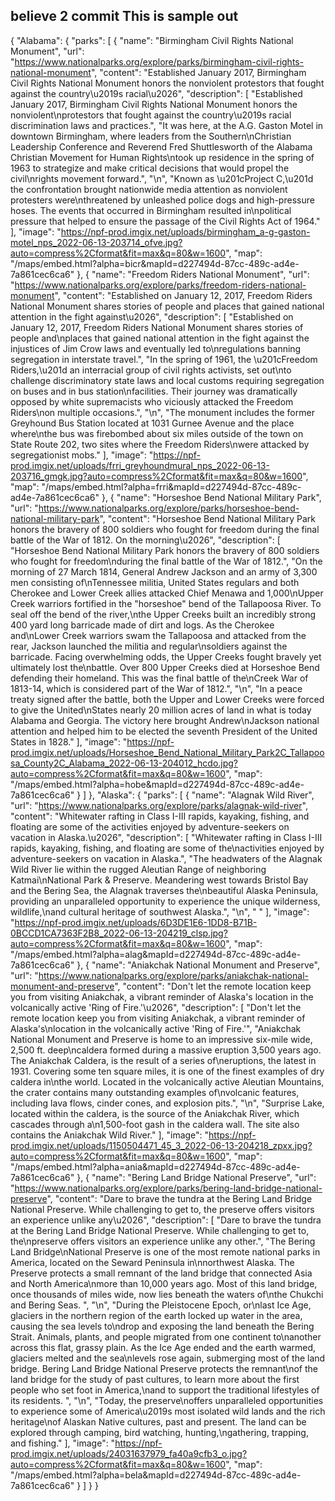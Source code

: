believe 2
commit
This is sample out
-------------------------
{
    "Alabama": {
        "parks": [
            {
                "name": "Birmingham Civil Rights National Monument",
                "url": "https://www.nationalparks.org/explore/parks/birmingham-civil-rights-national-monument",
                "content": "Established January 2017, Birmingham Civil Rights National Monument honors the nonviolent protestors that fought against the country\u2019s racial\u2026",
                "description": [
                    "Established January 2017, Birmingham Civil Rights National Monument honors the nonviolent\nprotestors that fought against the country\u2019s racial discrimination laws and practices.",
                    "It was here, at the A.G. Gaston Motel in downtown Birmingham, where leaders from the Southern\nChristian Leadership Conference and Reverend Fred Shuttlesworth of the Alabama Christian Movement for Human Rights\ntook up residence in the spring of 1963 to strategize and make critical decisions that would propel the civil\nrights movement forward.",
                    "\n",
                    "Known as \u201cProject C,\u201d the confrontation brought nationwide media attention as nonviolent protesters were\nthreatened by unleashed police dogs and high-pressure hoses. The events that occurred in Birmingham resulted in\npolitical pressure that helped to ensure the passage of the Civil Rights Act of 1964."
                ],
                "image": "https://npf-prod.imgix.net/uploads/birmingham_a-g-gaston-motel_nps_2022-06-13-203714_ofve.jpg?auto=compress%2Cformat&fit=max&q=80&w=1600",
                "map": "/maps/embed.html?alpha=bicr&mapId=d227494d-87cc-489c-ad4e-7a861cec6ca6"
            },
            {
                "name": "Freedom Riders National Monument",
                "url": "https://www.nationalparks.org/explore/parks/freedom-riders-national-monument",
                "content": "Established on January 12, 2017, Freedom Riders National Monument shares stories of people and places that gained national attention in the fight against\u2026",
                "description": [
                    "Established on January 12, 2017, Freedom Riders National Monument shares stories of people and\nplaces that gained national attention in the fight against the injustices of Jim Crow laws and eventually led to\nregulations banning segregation in interstate travel.",
                    "In the spring of 1961, the \u201cFreedom Riders,\u201d an interracial group of civil rights activists, set out\nto challenge discriminatory state laws and local customs requiring segregation on buses and in bus station\nfacilities. Their journey was dramatically opposed by white supremacists who viciously attacked the Freedom Riders\non multiple occasions.",
                    "\n",
                    "The monument includes the former Greyhound Bus Station located at 1031 Gurnee Avenue and the place where\nthe bus was firebombed about six miles outside of the town on State Route 202, two sites where the Freedom Riders\nwere attacked by segregationist mobs."
                ],
                "image": "https://npf-prod.imgix.net/uploads/frri_greyhoundmural_nps_2022-06-13-203716_gmgk.jpg?auto=compress%2Cformat&fit=max&q=80&w=1600",
                "map": "/maps/embed.html?alpha=frri&mapId=d227494d-87cc-489c-ad4e-7a861cec6ca6"
            },
            {
                "name": "Horseshoe Bend National Military Park",
                "url": "https://www.nationalparks.org/explore/parks/horseshoe-bend-national-military-park",
                "content": "Horseshoe Bend National Military Park honors the bravery of 800 soldiers who fought for freedom during the final battle of the War of 1812. On the morning\u2026",
                "description": [
                    "Horseshoe Bend National Military Park honors the bravery of 800 soldiers who fought for freedom\nduring the final battle of the War of 1812.",
                    "On the morning of 27 March 1814, General Andrew Jackson and an army of 3,300 men consisting of\nTennessee militia, United States regulars and both Cherokee and Lower Creek allies attacked Chief Menawa and 1,000\nUpper Creek warriors fortified in the \"horseshoe\" bend of the Tallapoosa River. To seal off the bend of the river,\nthe Upper Creeks built an incredibly strong 400 yard long barricade made of dirt and logs. As the Cherokee and\nLower Creek warriors swam the Tallapoosa and attacked from the rear, Jackson launched the militia and regular\nsoldiers against the barricade. Facing overwhelming odds, the Upper Creeks fought bravely yet ultimately lost the\nbattle. Over 800 Upper Creeks died at Horseshoe Bend defending their homeland. This was the final battle of the\nCreek War of 1813-14, which is considered part of the War of 1812.",
                    "\n",
                    "In a peace treaty signed after the battle, both the Upper and Lower Creeks were forced to give the United\nStates nearly 20 million acres of land in what is today Alabama and Georgia. The victory here brought Andrew\nJackson national attention and helped him to be elected the seventh President of the United States in 1828."
                ],
                "image": "https://npf-prod.imgix.net/uploads/Horseshoe_Bend_National_Military_Park2C_Tallapoosa_County2C_Alabama_2022-06-13-204012_hcdo.jpg?auto=compress%2Cformat&fit=max&q=80&w=1600",
                "map": "/maps/embed.html?alpha=hobe&mapId=d227494d-87cc-489c-ad4e-7a861cec6ca6"
            }
        ]
    },
    "Alaska": {
        "parks": [
            {
                "name": "Alagnak Wild River",
                "url": "https://www.nationalparks.org/explore/parks/alagnak-wild-river",
                "content": "Whitewater rafting in Class I-III rapids, kayaking, fishing, and floating are some of the activities enjoyed by adventure-seekers on vacation in Alaska.\u2026",
                "description": [
                    "Whitewater rafting in Class I-III rapids, kayaking, fishing, and floating are some of the\nactivities enjoyed by adventure-seekers on vacation in Alaska.",
                    "The headwaters of the Alagnak Wild River lie within the rugged Aleutian Range of neighboring Katmai\nNational Park & Preserve. Meandering west towards Bristol Bay and the Bering Sea, the Alagnak traverses the\nbeautiful Alaska Peninsula, providing an unparalleled opportunity to experience the unique wilderness, wildlife,\nand cultural heritage of southwest Alaska.",
                    "\n",
                    " "
                ],
                "image": "https://npf-prod.imgix.net/uploads/6D3DE1E6-1DD8-B71B-0BCCD1CA7363F2B8_2022-06-13-204219_clsp.jpg?auto=compress%2Cformat&fit=max&q=80&w=1600",
                "map": "/maps/embed.html?alpha=alag&mapId=d227494d-87cc-489c-ad4e-7a861cec6ca6"
            },
            {
                "name": "Aniakchak National Monument and Preserve",
                "url": "https://www.nationalparks.org/explore/parks/aniakchak-national-monument-and-preserve",
                "content": "Don't let the remote location keep you from visiting Aniakchak, a vibrant reminder of Alaska's location in the volcanically active 'Ring of Fire.'\u2026",
                "description": [
                    "Don't let the remote location keep you from visiting Aniakchak, a vibrant reminder of Alaska's\nlocation in the volcanically active 'Ring of Fire.'",
                    "Aniakchak National Monument and Preserve is home to an impressive six-mile wide, 2,500 ft. deep\ncaldera formed during a massive eruption 3,500 years ago. The Aniakchak Caldera, is the result of a series of\neruptions, the latest in 1931. Covering some ten square miles, it is one of the finest examples of dry caldera in\nthe world. Located in the volcanically active Aleutian Mountains, the crater contains many outstanding examples of\nvolcanic features, including lava flows, cinder cones, and explosion pits.",
                    "\n",
                    "Surprise Lake, located within the caldera, is the source of the Aniakchak River, which cascades through a\n1,500-foot gash in the caldera wall. The site also contains the Aniakchak Wild River."
                ],
                "image": "https://npf-prod.imgix.net/uploads/1150504471_45_3_2022-06-13-204218_zpxx.jpg?auto=compress%2Cformat&fit=max&q=80&w=1600",
                "map": "/maps/embed.html?alpha=ania&mapId=d227494d-87cc-489c-ad4e-7a861cec6ca6"
            },
            {
                "name": "Bering Land Bridge National Preserve",
                "url": "https://www.nationalparks.org/explore/parks/bering-land-bridge-national-preserve",
                "content": "Dare to brave the tundra at the Bering Land Bridge National Preserve. While challenging to get to, the preserve offers visitors an experience unlike any\u2026",
                "description": [
                    "Dare to brave the tundra at the Bering Land Bridge National Preserve. While challenging to get to, the\npreserve offers visitors an experience unlike any other.",
                    "The Bering Land Bridge\nNational Preserve is one of the most remote national parks in America, located on the Seward Peninsula in\nnorthwest Alaska. The Preserve protects a small remnant of the land bridge that connected Asia and North America\nmore than 10,000 years ago. Most of this land bridge, once thousands of miles wide, now lies beneath the waters of\nthe Chukchi and Bering Seas. ",
                    "\n",
                    "During the Pleistocene Epoch, or\nlast Ice Age, glaciers in the northern region of the earth locked up water in the area, causing the sea levels to\ndrop and exposing the land beneath the Bering Strait. Animals, plants, and people migrated from one continent to\nanother across this flat, grassy plain. As the Ice Age ended and the earth warmed, glaciers melted and the sea\nlevels rose again, submerging most of the land bridge. Bering Land Bridge National Preserve protects the remnant\nof the land bridge for the study of past cultures, to learn more about the first people who set foot in America,\nand to support the traditional lifestyles of its residents. ",
                    "\n",
                    "Today, the preserve\noffers unparalleled opportunities to experience some of America\u2019s most isolated wild lands and the rich heritage\nof Alaskan Native cultures, past and present. The land can be explored through camping, bird watching, hunting,\ngathering, trapping, and fishing."
                ],
                "image": "https://npf-prod.imgix.net/uploads/24031637979_fa40a9cfb3_o.jpg?auto=compress%2Cformat&fit=max&q=80&w=1600",
                "map": "/maps/embed.html?alpha=bela&mapId=d227494d-87cc-489c-ad4e-7a861cec6ca6"
            }
        ]
    }
}
